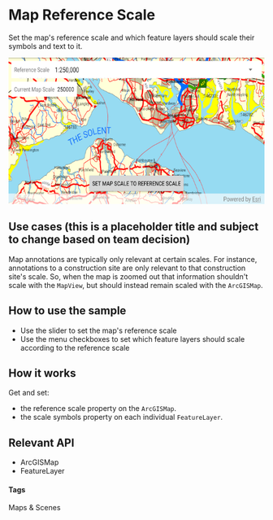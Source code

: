 # Map Reference Scale

Set the map's reference scale and which feature layers should scale their symbols and text to it.

![Map Reference Scale App](map-reference-scale.png)

## Use cases (this is a placeholder title and subject to change based on team decision)
Map annotations are typically only relevant at certain scales. For instance, annotations to a construction site are only relevant to that construction site's scale. So, when the map is zoomed out that information shouldn't scale with the `MapView`, but should instead remain scaled with the `ArcGISMap`. 

## How to use the sample
* Use the slider to set the map's reference scale
* Use the menu checkboxes to set which feature layers should scale according to the reference scale

## How it works
Get and set:

* the reference scale property on the `ArcGISMap`.
* the scale symbols property on each individual `FeatureLayer`.

## Relevant API
* ArcGISMap
* FeatureLayer

#### Tags
Maps & Scenes